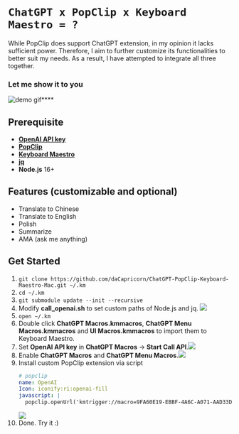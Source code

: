 # `ChatGPT x PopClip x Keyboard Maestro = ?`
While PopClip does support ChatGPT extension, in my opinion it lacks sufficient power. Therefore, I aim to further customize its functionalities to better suit my needs. As a result, I have attempted to integrate all three together.

### Let me show it to you
![demo gif****](https://gateway.pinata.cloud/ipfs/QmVjS9BrhnX6V4cNt8VsQX6az2EyWzAJ4zPJnxqgu84KsR)

## Prerequisite

- **[OpenAI API key](https://platform.openai.com/account/api-keys)**
- **[PopClip](https://pilotmoon.com/popclip/)**
- **[Keyboard Maestro](https://www.keyboardmaestro.com/main/)**
- **[jq](https://github.com/stedolan/jq/)**
- **Node.js** 16+

## Features (customizable and optional)
- Translate to Chinese
- Translate to English
- Polish
- Summarize
- AMA (ask me anything)

## Get Started
1. `git clone https://github.com/daCapricorn/ChatGPT-PopClip-Keyboard-Maestro-Mac.git ~/.km`
2. `cd ~/.km`
3. `git submodule update --init --recursive`
4. Modify **call_openai.sh** to set custom paths of Node.js and jq.
![](https://gateway.pinata.cloud/ipfs/QmWZRFJknMwk8ui6rUke4h4U3ZFf4bE41U5pF2CXEnPBZE)
5. `open ~/.km`
6. Double click **ChatGPT Macros.kmmacros**, **ChatGPT Menu Macros.kmmacros** and **UI Macros.kmmacros** to import them to Keyboard Maestro.
7. Set **OpenAI API key** in **ChatGPT Macros** -> **Start Call API**.![](https://gateway.pinata.cloud/ipfs/QmWNwh2cksLGq24bVV6iGg3dF8bLhPbEB39AmPjWTfJ4HG)
8. Enable **ChatGPT Macros** and **ChatGPT Menu Macros**.![](https://gateway.pinata.cloud/ipfs/QmdL5DxsPnrgDJZszUu4ykMaAytLERW1G3tBeRi3jeNuwT)
9. Install custom PopClip extension via script
    ```yaml
    # popclip
    name: OpenAI
    Icon: iconify:ri:openai-fill
    javascript: |
      popclip.openUrl('kmtrigger://macro=9FA60E19-EBBF-4A6C-A071-AAD33DC015FB')
    ```
    ![](https://gateway.pinata.cloud/ipfs/QmYmdiwm5am9SLdJoaTcvMc2nxHBrjvrvWcQ3rGp9YwWnp)
10. Done. Try it :)



